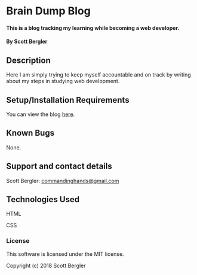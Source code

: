 # Brain Dump Blog

#### This is a blog tracking my learning while becoming a web developer.

#### By **Scott Bergler**

## Description

Here I am simply trying to keep myself accountable and on track by writing about my steps in studying web development.

## Setup/Installation Requirements

You can view the blog [here](https://skillitzimberg.github.io/codeBlog/ "codeBlog").

## Known Bugs

None.

## Support and contact details

Scott Bergler: commandinghands@gmail.com

## Technologies Used

HTML

CSS

### License

This software is licensed under the MIT license.

Copyright (c) 2018 Scott Bergler
